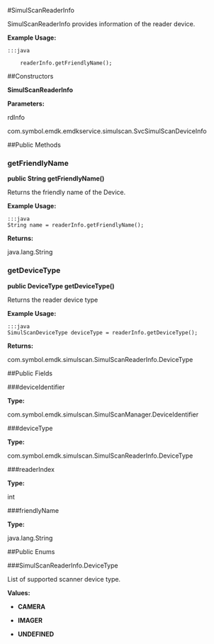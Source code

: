 #SimulScanReaderInfo

SimulScanReaderInfo provides information of the reader device.



**Example Usage:**
	
	:::java	
	 	
	 	readerInfo.getFriendlyName();


##Constructors

**SimulScanReaderInfo**



**Parameters:**

rdInfo



com.symbol.emdk.emdkservice.simulscan.SvcSimulScanDeviceInfo

##Public Methods

### getFriendlyName

**public String getFriendlyName()**

Returns the friendly name of the Device.
 
 

**Example Usage:**
	
	:::java	
	String name = readerInfo.getFriendlyName();
	
	
	


**Returns:**

java.lang.String

### getDeviceType

**public DeviceType getDeviceType()**

Returns the reader device type
 
 

**Example Usage:**
	
	:::java	
	SimulScanDeviceType deviceType = readerInfo.getDeviceType();
	
	
	


**Returns:**

com.symbol.emdk.simulscan.SimulScanReaderInfo.DeviceType

##Public Fields

###deviceIdentifier



**Type:**

com.symbol.emdk.simulscan.SimulScanManager.DeviceIdentifier

###deviceType



**Type:**

com.symbol.emdk.simulscan.SimulScanReaderInfo.DeviceType

###readerIndex



**Type:**

int

###friendlyName



**Type:**

java.lang.String

##Public Enums

###SimulScanReaderInfo.DeviceType

List of supported scanner device type.

**Values:**

* **CAMERA**

* **IMAGER**

* **UNDEFINED**

